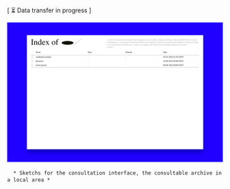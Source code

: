 [ ⏳ Data transfer in progress ]

<p align="Left">
  <img src="images/researches_interface.gif" width="1080" alt="Interface Skectchs" title="Interface sketchs">
</p>

      * Sketchs for the consultation interface, the consultable archive in a local area *
